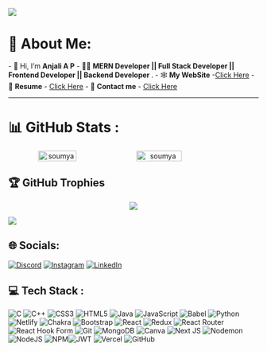 [![](https://visitcount.itsvg.in/api?id=Anjali331997&label=Profile%20Views&color=5&icon=5&pretty=true)](https://visitcount.itsvg.in)


# 💫 About Me:

<div >
- 👋 Hi, I’m <b>Anjali A P</b>
- 🧑‍💻 <b>MERN Developer || Full Stack Developer || Frontend Developer || Backend Developer </b>.
- 🕸️ <b>My WebSite</b> -<a href= "">Click Here</a> 
- 📃 <b>Resume</b> - <a href= "" >Click Here</a>
- 📨 <b>Contact me</b> - <a href= "https://mail.google.com/mail/u/0/?fs=1&tf=cm&source=mailto&to=anjaliap3march1997@gmail.com">Click Here</a>
</div>



---


# 📊 GitHub Stats :
<div align="center" style="display: flex; flex-wrap: nowrap;">
    <img width="39%" src="https://github-readme-stats.vercel.app/api?username=Anjali331997&theme=radical&hide_border=false&include_all_commits=true&count_private=true" alt="soumya"/>
    <img width="42.4%" src="https://github-readme-streak-stats.herokuapp.com/?user=Anjali331997&theme=radical&hide_border=false" alt="soumya" />
</div>

## 🏆 GitHub Trophies 
<p align="center">
<img src="https://github-profile-trophy.vercel.app/?username=Anjali331997&theme=onedark&no-frame=false&no-bg=true&margin-w=4">

</p>

![](https://github-profile-trophy.vercel.app/?username=Anjali331997&theme=onedark&no-frame=false&no-bg=true&margin-w=4)

## 🌐 Socials:
[![Discord](https://img.shields.io/badge/Discord-%237289DA.svg?logo=discord&logoColor=white)](https://discord.gg/fRsNfCTd) [![Instagram](https://img.shields.io/badge/Instagram-%23E4405F.svg?logo=Instagram&logoColor=white)](https://www.instagram.com/anjali_padmanabhan_/) [![LinkedIn](https://img.shields.io/badge/LinkedIn-%230077B5.svg?logo=linkedin&logoColor=white)](https://www.linkedin.com/in/anjali-a-p-3b571b18a/) 

## 💻 Tech Stack :
![C](https://img.shields.io/badge/c-%2300599C.svg?style=for-the-badge&logo=c&logoColor=white) ![C++](https://img.shields.io/badge/c++-%2300599C.svg?style=for-the-badge&logo=c%2B%2B&logoColor=white) ![CSS3](https://img.shields.io/badge/css3-%231572B6.svg?style=for-the-badge&logo=css3&logoColor=white) ![HTML5](https://img.shields.io/badge/html5-%23E34F26.svg?style=for-the-badge&logo=html5&logoColor=white) ![Java](https://img.shields.io/badge/java-%23ED8B00.svg?style=for-the-badge&logo=java&logoColor=white) ![JavaScript](https://img.shields.io/badge/javascript-%23323330.svg?style=for-the-badge&logo=javascript&logoColor=%23F7DF1E) ![Babel](https://img.shields.io/badge/Babel-F9DC3e?style=for-the-badge&logo=babel&logoColor=black) ![Python](https://img.shields.io/badge/python-3670A0?style=for-the-badge&logo=python&logoColor=ffdd54) ![Netlify](https://img.shields.io/badge/netlify-%23000000.svg?style=for-the-badge&logo=netlify&logoColor=#00C7B7) ![Chakra](https://img.shields.io/badge/chakra-%234ED1C5.svg?style=for-the-badge&logo=chakraui&logoColor=white) ![Bootstrap](https://img.shields.io/badge/bootstrap-%23563D7C.svg?style=for-the-badge&logo=bootstrap&logoColor=white) ![React](https://img.shields.io/badge/react-%2320232a.svg?style=for-the-badge&logo=react&logoColor=%2361DAFB) ![Redux](https://img.shields.io/badge/redux-%23593d88.svg?style=for-the-badge&logo=redux&logoColor=white) ![React Router](https://img.shields.io/badge/React_Router-CA4245?style=for-the-badge&logo=react-router&logoColor=white) ![React Hook Form](https://img.shields.io/badge/React%20Hook%20Form-%23EC5990.svg?style=for-the-badge&logo=reacthookform&logoColor=white) ![Git](https://img.shields.io/badge/git-%23F05033.svg?style=for-the-badge&logo=git&logoColor=white) ![MongoDB](https://img.shields.io/badge/MongoDB-%234ea94b.svg?style=for-the-badge&logo=mongodb&logoColor=white) ![Canva](https://img.shields.io/badge/Canva-%2300C4CC.svg?style=for-the-badge&logo=Canva&logoColor=white)	![Next JS](https://img.shields.io/badge/Next-black?style=for-the-badge&logo=next.js&logoColor=white)	![Nodemon](https://img.shields.io/badge/NODEMON-%23323330.svg?style=for-the-badge&logo=nodemon&logoColor=%BBDEAD) ![NodeJS](https://img.shields.io/badge/node.js-6DA55F?style=for-the-badge&logo=node.js&logoColor=white) ![NPM](https://img.shields.io/badge/NPM-%23CB3837.svg?style=for-the-badge&logo=npm&logoColor=white)![JWT](https://img.shields.io/badge/JWT-black?style=for-the-badge&logo=JSON%20web%20tokens) ![Vercel](https://img.shields.io/badge/vercel-%23000000.svg?style=for-the-badge&logo=vercel&logoColor=white) ![GitHub](https://img.shields.io/badge/github-%23121011.svg?style=for-the-badge&logo=github&logoColor=white)





  
<!-- Proudly created with GPRM ( https://gprm.itsvg.in ) -->
